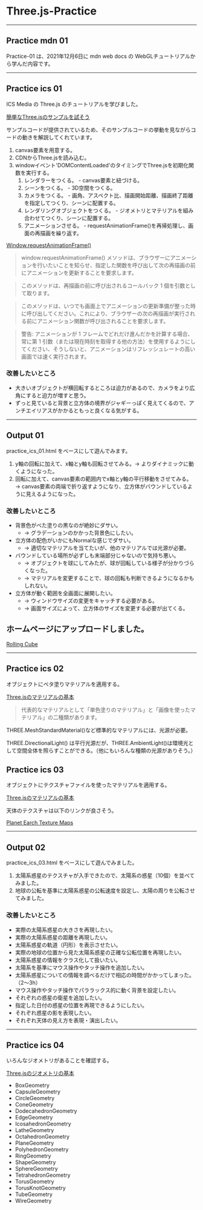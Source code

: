 # Three.js-Practice

---

## Practice mdn 01

Practice-01 は、2021年12月6日に mdn web docs の WebGLチュートリアルから学んだ内容です。

---

## Practice ics 01

ICS Media の Three.js のチュートリアルを学びました。

[簡単なThree.jsのサンプルを試そう](https://ics.media/tutorial-three/quickstart/ "")

サンプルコードが提供されているため、そのサンプルコードの挙動を見ながらコードの動きを解説してくれています。

1. canvas要素を用意する。
2. CDNからThree.jsを読み込む。
3. windowイベント'DOMContentLoaded'のタイミングでThree.jsを初期化関数を実行する。
   1. レンダラーをつくる。 - canvas要素と紐づける。
   2. シーンをつくる。 - 3D空間をつくる。
   3. カメラをつくる。 - 画角、アスペクト比、描画開始距離、描画終了距離を指定してつくり、シーンに配置する。
   4. レンダリングオブジェクトをつくる。 - ジオメトリとマテリアルを組み合わせてつくり、シーンに配置する。
   5. アニメーションさせる。 - requestAnimationFrame()を再帰処理し、画面の再描画を繰り返す。

[Window.requestAnimationFrame()](https://developer.mozilla.org/ja/docs/Web/API/Window/requestAnimationFrame "")

> window.requestAnimationFrame() メソッドは、ブラウザーにアニメーションを行いたいことを知らせ、指定した関数を呼び出して次の再描画の前にアニメーションを更新することを要求します。

> このメソッドは、再描画の前に呼び出されるコールバック 1 個を引数として取ります。

> このメソッドは、いつでも画面上でアニメーションの更新準備が整った時に呼び出してください。これにより、ブラウザーの次の再描画が実行される前にアニメーション関数が呼び出されることを要求します。

> 警告: アニメーションが 1 フレームでどれだけ進んだかを計算する場合、常に第 1 引数（または現在時刻を取得する他の方法）を使用するようにしてください、そうしないと、アニメーションはリフレッシュレートの高い画面では速く実行されます。

### 改善したいところ

- 大きいオブジェクトが横回転するところは迫力があるので、カメラをより広角にすると迫力が増すと思う。
- ずっと見ていると背景と立方体の境界がジャギーっぽく見えてくるので、アンチエイリアスがかかるともっと良くなる気がする。

---

## Output 01

practice_ics_01.html をベースにして遊んでみます。

1. y軸の回転に加えて、x軸とy軸も回転させてみる。→ よりダイナミックに動くようになった。
2. 回転に加えて、canvas要素の範囲内でx軸とy軸の平行移動をさせてみる。→ canvas要素の両端で折り返すようになり、立方体がバウンドしているように見えるようになった。

### 改善したいところ

- 背景色がべた塗りの黒なのが絶妙にダサい。
  - → グラデーションのかかった背景色にしたい。
- 立方体の配色がいかにもNormalな感じでダサい。
  - → 適切なマテリアルを当てたいが、他のマテリアルでは光源が必要。
- バウンドしている場所が必ずしも末端部分じゃないので気持ち悪い。
  - → オブジェクトを球にしてみたが、球が回転している様子が分かりづらくなった。
  - → マテリアルを変更することで、球の回転も判断できるようになるかもしれない。
- 立方体が動く範囲を全画面に展開したい。
  - → ウィンドウサイズの変更をキャッチする必要がある。
  - → 画面サイズによって、立方体のサイズを変更する必要が出てくる。

## ホームページにアップロードしました。

[Rolling Cube](https://kaisokaiso.com/showcase/rolling-cube/ "Rolling Cube")

---

## Practice ics 02

オブジェクトにベタ塗りマテリアルを適用する。

[Three.jsのマテリアルの基本](https://ics.media/tutorial-three/material_basic/ "")

> 代表的なマテリアルとして「単色塗りのマテリアル」と「画像を使ったマテリアル」の二種類があります。

THREE.MeshStandardMaterial()など標準的なマテリアルには、光源が必要。

THREE.DirectionalLight() は平行光源だが、THREE.AmbientLight()は環境光として空間全体を照らすことができる。（他にもいろんな種類の光源がありそう。）

## Practice ics 03

オブジェクトにテクスチャファイルを使ったマテリアルを適用する。

[Three.jsのマテリアルの基本](https://ics.media/tutorial-three/material_basic/ "")

天体のテクスチャは以下のリンクが良さそう。

[Planet Earch Texture Maps](http://planetpixelemporium.com/earth.html "")

---

## Output 02

practice_ics_03.html をベースにして遊んでみました。

1. 太陽系惑星のテクスチャが入手できたので、太陽系の惑星（10個）を並べてみました。
2. 地球の公転を基準に太陽系惑星の公転速度を設定し、太陽の周りを公転させてみました。

### 改善したいところ

- 実際の太陽系惑星の大きさを再現したい。
- 実際の太陽系惑星の距離を再現したい。
- 太陽系惑星の軌道（円形）を表示させたい。
- 実際の地球の位置から見た太陽系惑星の正確な公転位置を再現したい。
- 太陽系惑星の情報をクラス化して扱いたい。
- 太陽系を基準にマウス操作やタッチ操作を追加したい。
- 太陽系惑星についての情報を調べるだけで相応の時間がかかってしまった。（2～3h）
- マウス操作やタッチ操作でパララックス的に動く背景を設定したい。
- それぞれの惑星の衛星を追加したい。
- 指定した日付の惑星の位置を再現できるようにしたい。
- それぞれ惑星の影を表現したい。
- それぞれ天体の見え方を表現・演出したい。

---

## Practice ics 04

いろんなジオメトリがあることを確認する。

[Three.jsのジオメトリの基本](https://ics.media/tutorial-three/geometry_general/ "")

- BoxGeometry
- CapsuleGeometry
- CircleGeometry
- ConeGeometry
- DodecahedronGeometry
- EdgeGeometry
- IcosahedronGeometry
- LatheGeometry
- OctahedronGeometry
- PlaneGeometry
- PolyhedronGeometry
- RingGeometry
- ShapeGeometry
- SphereGeometry
- TetrahedronGeometry
- TorusGeometry
- TorusKnotGeometry
- TubeGeometry
- WireGeometry
